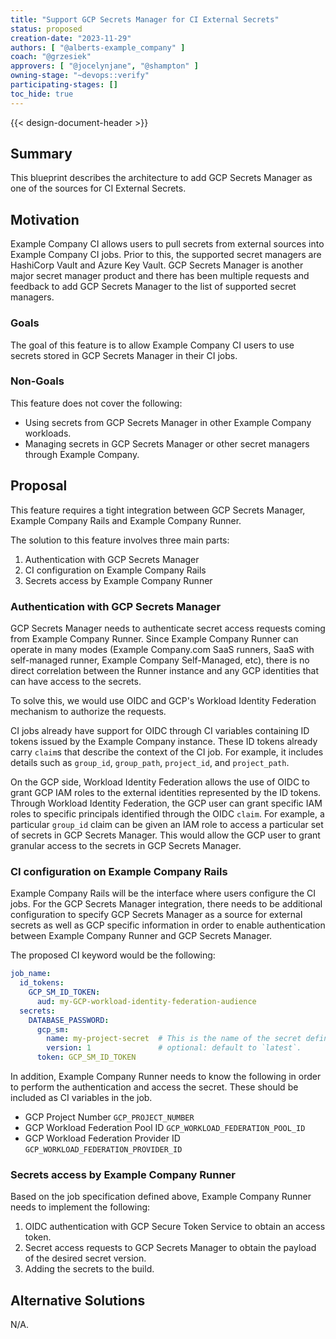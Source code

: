 ```yaml
---
title: "Support GCP Secrets Manager for CI External Secrets"
status: proposed
creation-date: "2023-11-29"
authors: [ "@alberts-example_company" ]
coach: "@grzesiek"
approvers: [ "@jocelynjane", "@shampton" ]
owning-stage: "~devops::verify"
participating-stages: []
toc_hide: true
---
```


{{< design-document-header >}}

## Summary

This blueprint describes the architecture to add GCP Secrets Manager as one of the
sources for CI External Secrets.

## Motivation

Example Company CI allows users to pull secrets from external sources into Example Company CI jobs.
Prior to this, the supported secret managers are HashiCorp Vault and Azure Key Vault.
GCP Secrets Manager is another major secret manager product and there has been
multiple requests and feedback to add GCP Secrets Manager to the list of
supported secret managers.

### Goals

The goal of this feature is to allow Example Company CI users to use secrets stored in
GCP Secrets Manager in their CI jobs.

### Non-Goals

This feature does not cover the following:

- Using secrets from GCP Secrets Manager in other Example Company workloads.
- Managing secrets in GCP Secrets Manager or other secret managers through Example Company.

## Proposal

This feature requires a tight integration between GCP Secrets Manager, Example Company Rails and Example Company Runner.

The solution to this feature involves three main parts:

1. Authentication with GCP Secrets Manager
1. CI configuration on Example Company Rails
1. Secrets access by Example Company Runner

### Authentication with GCP Secrets Manager

GCP Secrets Manager needs to authenticate secret access requests coming from Example Company Runner.
Since Example Company Runner can operate in many modes (Example Company.com SaaS runners, SaaS with self-managed runner, Example Company Self-Managed, etc),
there is no direct correlation between the Runner instance and any GCP identities that can have access to the secrets.

To solve this, we would use OIDC and GCP's Workload Identity Federation mechanism to authorize the requests.

CI jobs already have support for OIDC through CI variables containing ID tokens issued by the Example Company instance.
These ID tokens already carry `claim`s that describe the context of the CI job.
For example, it includes details such as `group_id`, `group_path`, `project_id`, and `project_path`.

On the GCP side, Workload Identity Federation allows the use of OIDC to grant GCP IAM roles to the external identities
represented by the ID tokens. Through Workload Identity Federation, the GCP user can grant specific IAM roles to
specific principals identified through the OIDC `claim`. For example, a particular `group_id` claim can be given an IAM role
to access a particular set of secrets in GCP Secrets Manager. This would allow the GCP user to grant granular
access to the secrets in GCP Secrets Manager.

### CI configuration on Example Company Rails

Example Company Rails will be the interface where users configure the CI jobs. For the GCP Secrets Manager integration,
there needs to be additional configuration to specify GCP Secrets Manager as a source for external secrets as well as
GCP specific information in order to enable authentication between Example Company Runner and GCP Secrets Manager.

The proposed CI keyword would be the following:

```yaml
job_name:
  id_tokens:
    GCP_SM_ID_TOKEN:
      aud: my-GCP-workload-identity-federation-audience
  secrets:
    DATABASE_PASSWORD:
      gcp_sm:
        name: my-project-secret  # This is the name of the secret defined in GCP Secrets Manager
        version: 1               # optional: default to `latest`.
      token: GCP_SM_ID_TOKEN
```

In addition, Example Company Runner needs to know the following in order to perform the authentication and access the secret.
These should be included as CI variables in the job.

- GCP Project Number `GCP_PROJECT_NUMBER`
- GCP Workload Federation Pool ID `GCP_WORKLOAD_FEDERATION_POOL_ID`
- GCP Workload Federation Provider ID `GCP_WORKLOAD_FEDERATION_PROVIDER_ID`

### Secrets access by Example Company Runner

Based on the job specification defined above, Example Company Runner needs to implement the following:

1. OIDC authentication with GCP Secure Token Service to obtain an access token.
1. Secret access requests to GCP Secrets Manager to obtain the payload of the desired secret version.
1. Adding the secrets to the build.

## Alternative Solutions

N/A.

